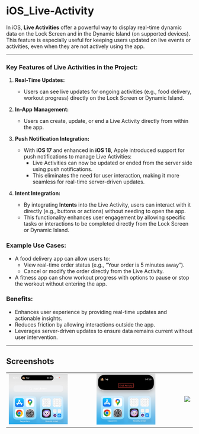 # iOS_Live-Activity

In iOS, **Live Activities** offer a powerful way to display real-time dynamic data on the Lock Screen and in the Dynamic Island (on supported devices). This feature is especially useful for keeping users updated on live events or activities, even when they are not actively using the app.

---

### Key Features of Live Activities in the Project:
1. **Real-Time Updates:**
   - Users can see live updates for ongoing activities (e.g., food delivery, workout progress) directly on the Lock Screen or Dynamic Island.

2. **In-App Management:**
   - Users can create, update, or end a Live Activity directly from within the app.

3. **Push Notification Integration:**
   - With **iOS 17** and enhanced in **iOS 18**, Apple introduced support for push notifications to manage Live Activities:
     - Live Activities can now be updated or ended from the server side using push notifications.
     - This eliminates the need for user interaction, making it more seamless for real-time server-driven updates.

4. **Intent Integration:**
   - By integrating **Intents** into the Live Activity, users can interact with it directly (e.g., buttons or actions) without needing to open the app.
   - This functionality enhances user engagement by allowing specific tasks or interactions to be completed directly from the Lock Screen or Dynamic Island.

### Example Use Cases:
- A food delivery app can allow users to:
  - View real-time order status (e.g., “Your order is 5 minutes away”).
  - Cancel or modify the order directly from the Live Activity.
- A fitness app can show workout progress with options to pause or stop the workout without entering the app.

### Benefits:
- Enhances user experience by providing real-time updates and actionable insights.
- Reduces friction by allowing interactions outside the app.
- Leverages server-driven updates to ensure data remains current without user intervention.

---

## Screenshots
<table align="center">
  <tr>
    <td><img src="Live Activity with Push Notification/Screenshots/IMG_2855.jpg" width="300"></td>
    <td style="width: 50px;"></td>
    <td><img src="Live Activity with Push Notification/Screenshots/IMG_2856.jpg" width="300"></td>
     <td style="width: 50px;"></td>
     <td><img src="Live Activity with Push Notification/Screenshots/IMG_2859.PNG" width="300"></td>
  </tr>
</table>
